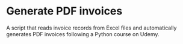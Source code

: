 # Generate PDF invoices

A script that reads invoice records from Excel files and automatically generates PDF invoices following a Python course on Udemy.
